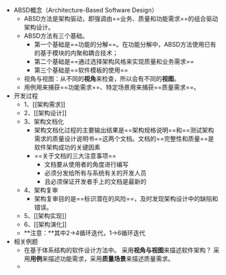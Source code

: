 - ABSD概念（Architecture-Based Software Design）
	- ABSD方法是架构驱动，即强调由==业务、质量和功能需求==的组合驱动架构设计。
	- ABSD方法有三个基础。
		- 第一个基础是==功能的分解==。在功能分解中，ABSD方法使用已有的基于模块的内聚和耦合技术；
		- 第二个基础是==通过选择架构风格来实现质量和业务需求==
		- 第三个基础是==软件模板的使用==
	- 视角与视图：从不同的**视角**来检查，所以会有不同的**视图**。
	- 用例用来捕获==功能需求==、特定场景用来捕获==质量需求==。
- 开发过程
	- 1、[[架构需求]]
	- 2、[[架构设计]]
	- 3、架构文档化
		- 架构文档化过程的主要输出结果是==架构规格说明==和==测试架构需求的质量设计说明书==这两个文档。文档的==完整性和质量==是软件架构成功的关键因素
		- ==关于文档的三大注意事项==
			- 文档要从使用者的角度进行编写
			- 必须分发给所有与系统有关的开发人员
			- 且必须保证开发者手上的文档是最新的
	- 4、架构复审
		- 架构复审目的是==标识潜在的风险==，及时发现架构设计中的缺陷和错误。
	- 5、[[架构实现]]
	- 6、[[架构演化]]
	- **注意：**其中2->4循环迭代，1->6循环迭代
- 相关例题
	- 在基于体系结构的软件设计方法中。 采用**视角与视图**来描述软件架构？ 采用**用例**来描述功能需求，采用**质量场景**来描述质量需求。
	-